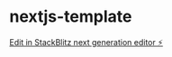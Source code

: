 # nextjs-template

[Edit in StackBlitz next generation editor ⚡️](https://stackblitz.com/~/github.com/chrisozgo99/nextjs-template)